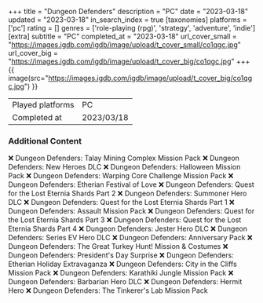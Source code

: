 +++
title = "Dungeon Defenders"
description = "PC"
date = "2023-03-18"
updated = "2023-03-18"
in_search_index = true
[taxonomies]
platforms = ['pc']
rating = []
genres = ['role-playing (rpg)', 'strategy', 'adventure', 'indie']
[extra]
subtitle = "PC"
completed_at = "2023-03-18"
url_cover_small = "https://images.igdb.com/igdb/image/upload/t_cover_small/co1qgc.jpg"
url_cover_big = "https://images.igdb.com/igdb/image/upload/t_cover_big/co1qgc.jpg"
+++
{{ image(src="https://images.igdb.com/igdb/image/upload/t_cover_big/co1qgc.jpg") }}

|              |            |
| ------------ | ---------- |
| Played platforms    | PC |
| Completed at | 2023/03/18 |



### Additional Content


❌ Dungeon Defenders: Talay Mining Complex Mission Pack
❌ Dungeon Defenders: New Heroes DLC
❌ Dungeon Defenders: Halloween Mission Pack
❌ Dungeon Defenders: Warping Core Challenge Mission Pack
❌ Dungeon Defenders: Etherian Festival of Love
❌ Dungeon Defenders: Quest for the Lost Eternia Shards Part 2
❌ Dungeon Defenders: Summoner Hero DLC
❌ Dungeon Defenders: Quest for the Lost Eternia Shards Part 1
❌ Dungeon Defenders: Assault Mission Pack
❌ Dungeon Defenders: Quest for the Lost Eternia Shards Part 3
❌ Dungeon Defenders: Quest for the Lost Eternia Shards Part 4
❌ Dungeon Defenders: Jester Hero DLC
❌ Dungeon Defenders: Series EV Hero DLC
❌ Dungeon Defenders: Anniversary Pack
❌ Dungeon Defenders: The Great Turkey Hunt! Mission & Costumes
❌ Dungeon Defenders: President's Day Surprise
❌ Dungeon Defenders: Etherian Holiday Extravaganza
❌ Dungeon Defenders: City in the Cliffs Mission Pack
❌ Dungeon Defenders: Karathiki Jungle Mission Pack
❌ Dungeon Defenders: Barbarian Hero DLC
❌ Dungeon Defenders: Hermit Hero
❌ Dungeon Defenders: The Tinkerer's Lab Mission Pack
